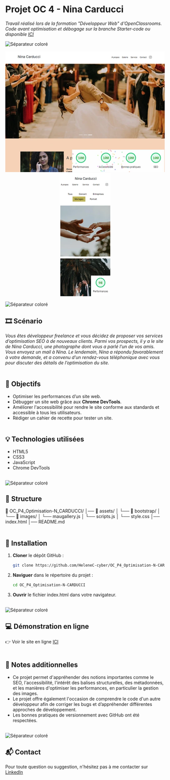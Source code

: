 # Projet OC 4 - Nina Carducci

<i>Travail réalisé lors de la formation "Développeur Web" d'OpenClassrooms.<br>Code avant optimisation et débogage sur la branche Starter-code ou disponible [ICI](https://github.com/OpenClassrooms-Student-Center/Nina-Carducci-Dev)</i>

![Séparateur coloré](./assets/images/readme/séparateur.png)

<p align="center">
  <img src="./assets/images/readme/nina-carducci-desktop.webp" alt="Capture d'écran du site de Nina Carducci après optimisation sur ordinateur">
  <img src="./assets/images/readme/nina-carducci-mobile.webp" alt="Capture d'écran du site de Nina Carducci après optimisation sur mobile">
</p>

![Séparateur coloré](./assets/images/readme/séparateur.png)

## 🎞️ Scénario
<i>Vous êtes développeur freelance et vous décidez de proposer vos services d’optimisation SEO à de nouveaux clients. Parmi vos prospects, il y a le site de Nina Carducci, une photographe dont vous a parlé l’un de vos amis. Vous envoyez un mail à Nina. Le lendemain, Nina a répondu favorablement à votre demande, et a convenu d’un rendez-vous téléphonique avec vous pour discuter des détails de l’optimisation du site.</i>
<br><br>

## 🎯 Objectifs
- Optimiser les performances d’un site web.
- Débugger un site web grâce aux **Chrome DevTools**.
- Améliorer l'accessibilité pour rendre le site conforme aux standards et accessible à tous les utilisateurs.
- Rédiger un cahier de recette pour tester un site.
<br><br>

## 💡 Technologies utilisées
- HTML5
- CSS3
- JavaScript
- Chrome DevTools 
<br><br>

![Séparateur coloré](./assets/images/readme/séparateur.png)

## 📂 Structure
📁 OC_P4_Optimisation-N_CARDUCCI/ 
│── 📁 assets/ 
│    └── 📁 bootstrap/ 
│    └── 📁 images/
│    └── maugallery.js
│    └── scripts.js
│    └── style.css
│── index.html 
│── README.md
<br><br>

## 🚀 Installation
1. **Cloner** le dépôt GitHub :
   ```bash
   git clone https://github.com/HeleneC-cyber/OC_P4_Optimisation-N-CARDUCCI.git
2. **Naviguer** dans le répertoire du projet :
   ```bash
   cd OC_P4_Optimisation-N-CARDUCCI
3. **Ouvrir** le fichier index.html dans votre navigateur.
<br><br>

![Séparateur coloré](./assets/images/readme/séparateur.png)

## 💻 Démonstration en ligne
👉 Voir le site en ligne [ICI](https://helenec-cyber.github.io/OC_P4_Optimisation-N-CARDUCCI/)
<br><br>

## 📝 Notes additionnelles
- Ce projet permet d'appréhender des notions importantes comme le SEO, l'accessibilité, l'intérêt des balises structurelles, des métadonnées, et les manières d'optimiser les performances, en particulier la gestion des images.
- Le projet offre également l'occasion de comprendre le code d'un autre développeur afin de corriger les bugs et d’appréhender différentes approches de développement.
- Les bonnes pratiques de versionnement avec GitHub ont été respectées.
<br><br>

![Séparateur coloré](./assets/images/readme/séparateur.png)

## 📬 Contact
Pour toute question ou suggestion, n'hésitez pas à me contacter sur [LinkedIn](https://www.linkedin.com/in/helene-canovas-48710b141/)